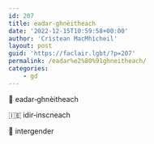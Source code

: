```yaml
---
id: 207
title: eadar‑ghnèitheach
date: '2022-12-15T10:59:58+00:00'
author: 'Crìstean MacMhìcheil'
layout: post
guid: 'https://faclair.lgbt/?p=207'
permalink: /eadar%e2%80%91ghneitheach/
categories:
    - gd
---
```


&#x1f3f4;&#xe0067;&#xe0062;&#xe0073;&#xe0063;&#xe0074;&#xe007f; eadar‑ghnèitheach

&#x1f1ee;&#x1f1ea; idir‑inscneach

&#x1f3f4;&#xe0067;&#xe0062;&#xe0065;&#xe006e;&#xe0067;&#xe007f; intergender
